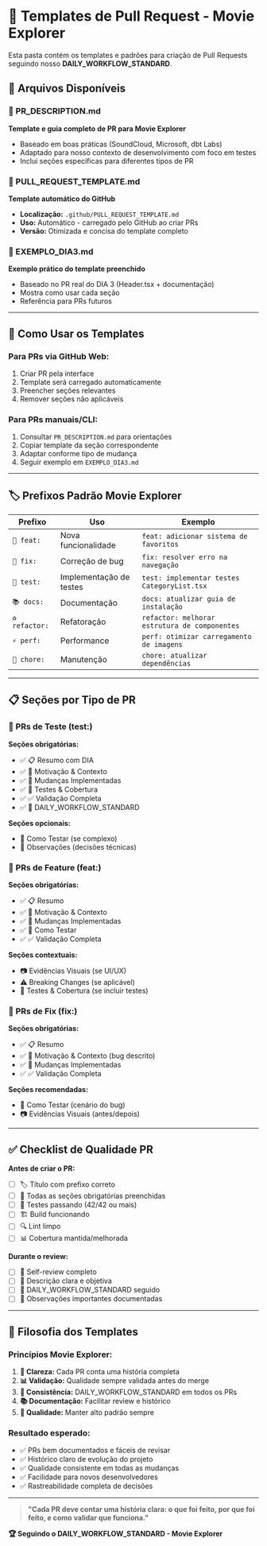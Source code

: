 # 📝 Templates de Pull Request - Movie Explorer

Esta pasta contém os templates e padrões para criação de Pull Requests seguindo nosso **DAILY_WORKFLOW_STANDARD**.

## 📂 Arquivos Disponíveis

### **📄 PR_DESCRIPTION.md**

**Template e guia completo de PR para Movie Explorer**

- Baseado em boas práticas (SoundCloud, Microsoft, dbt Labs)
- Adaptado para nosso contexto de desenvolvimento com foco em testes
- Inclui seções específicas para diferentes tipos de PR

### **📄 PULL_REQUEST_TEMPLATE.md**

**Template automático do GitHub**

- **Localização:** `.github/PULL_REQUEST_TEMPLATE.md`
- **Uso:** Automático - carregado pelo GitHub ao criar PRs
- **Versão:** Otimizada e concisa do template completo

### **📄 EXEMPLO_DIA3.md**

**Exemplo prático do template preenchido**

- Baseado no PR real do DIA 3 (Header.tsx + documentação)
- Mostra como usar cada seção
- Referência para PRs futuros

---

## 🎯 Como Usar os Templates

### **Para PRs via GitHub Web:**

1. Criar PR pela interface
2. Template será carregado automaticamente
3. Preencher seções relevantes
4. Remover seções não aplicáveis

### **Para PRs manuais/CLI:**

1. Consultar `PR_DESCRIPTION.md` para orientações
2. Copiar template da seção correspondente
3. Adaptar conforme tipo de mudança
4. Seguir exemplo em `EXEMPLO_DIA3.md`

---

## 🏷️ Prefixos Padrão Movie Explorer

| **Prefixo**    | **Uso**                 | **Exemplo**                                   |
| -------------- | ----------------------- | --------------------------------------------- |
| `🎯 feat:`     | Nova funcionalidade     | `feat: adicionar sistema de favoritos`        |
| `🐛 fix:`      | Correção de bug         | `fix: resolver erro na navegação`             |
| `🧪 test:`     | Implementação de testes | `test: implementar testes CategoryList.tsx`   |
| `📚 docs:`     | Documentação            | `docs: atualizar guia de instalação`          |
| `♻️ refactor:` | Refatoração             | `refactor: melhorar estrutura de componentes` |
| `⚡ perf:`     | Performance             | `perf: otimizar carregamento de imagens`      |
| `🔧 chore:`    | Manutenção              | `chore: atualizar dependências`               |

---

## 📋 Seções por Tipo de PR

### **🧪 PRs de Teste (test:)**

**Seções obrigatórias:**

- ✅ 📋 Resumo com DIA
- ✅ 🎯 Motivação & Contexto
- ✅ 🔧 Mudanças Implementadas
- ✅ 🧪 Testes & Cobertura
- ✅ ✅ Validação Completa
- ✅ 🎯 DAILY_WORKFLOW_STANDARD

**Seções opcionais:**

- 🚀 Como Testar (se complexo)
- 💬 Observações (decisões técnicas)

### **🎯 PRs de Feature (feat:)**

**Seções obrigatórias:**

- ✅ 📋 Resumo
- ✅ 🎯 Motivação & Contexto
- ✅ 🔧 Mudanças Implementadas
- ✅ 🚀 Como Testar
- ✅ ✅ Validação Completa

**Seções contextuais:**

- 📷 Evidências Visuais (se UI/UX)
- ⚠️ Breaking Changes (se aplicável)
- 🧪 Testes & Cobertura (se incluir testes)

### **🐛 PRs de Fix (fix:)**

**Seções obrigatórias:**

- ✅ 📋 Resumo
- ✅ 🎯 Motivação & Contexto (bug descrito)
- ✅ 🔧 Mudanças Implementadas
- ✅ ✅ Validação Completa

**Seções recomendadas:**

- 🚀 Como Testar (cenário do bug)
- 📷 Evidências Visuais (antes/depois)

---

## ✅ Checklist de Qualidade PR

**Antes de criar o PR:**

- [ ] 🏷️ Título com prefixo correto
- [ ] 📝 Todas as seções obrigatórias preenchidas
- [ ] 🧪 Testes passando (42/42 ou mais)
- [ ] 🏗️ Build funcionando
- [ ] 🔍 Lint limpo
- [ ] 📊 Cobertura mantida/melhorada

**Durante o review:**

- [ ] 👥 Self-review completo
- [ ] 📖 Descrição clara e objetiva
- [ ] 🔄 DAILY_WORKFLOW_STANDARD seguido
- [ ] 💬 Observações importantes documentadas

---

## 🎯 Filosofia dos Templates

### **Princípios Movie Explorer:**

1. **🎯 Clareza:** Cada PR conta uma história completa
2. **📊 Validação:** Qualidade sempre validada antes do merge
3. **🔄 Consistência:** DAILY_WORKFLOW_STANDARD em todos os PRs
4. **📚 Documentação:** Facilitar review e histórico
5. **🚀 Qualidade:** Manter alto padrão sempre

### **Resultado esperado:**

- ✅ PRs bem documentados e fáceis de revisar
- ✅ Histórico claro de evolução do projeto
- ✅ Qualidade consistente em todas as mudanças
- ✅ Facilidade para novos desenvolvedores
- ✅ Rastreabilidade completa de decisões

---

> **"Cada PR deve contar uma história clara: o que foi feito, por que foi feito, e como validar que funciona."**

**🏆 Seguindo o DAILY_WORKFLOW_STANDARD - Movie Explorer**
